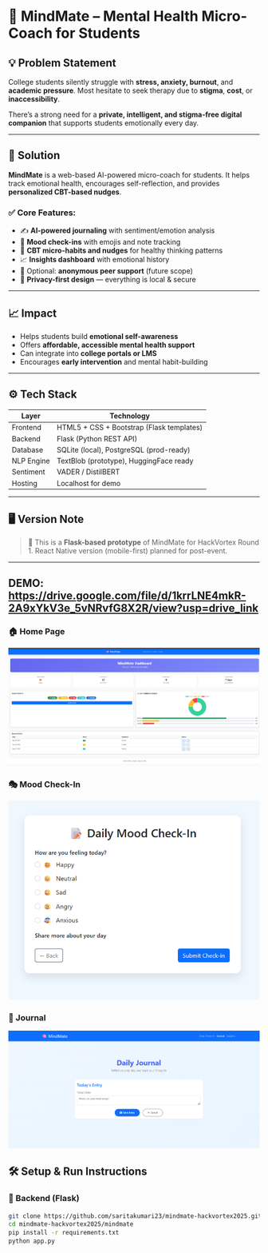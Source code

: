 # 🧠 MindMate – Mental Health Micro-Coach for Students

## 💡 Problem Statement

College students silently struggle with **stress, anxiety, burnout**, and **academic pressure**. Most hesitate to seek therapy due to **stigma**, **cost**, or **inaccessibility**.

There’s a strong need for a **private, intelligent, and stigma-free digital companion** that supports students emotionally every day.

---

## 🚀 Solution

**MindMate** is a web-based AI-powered micro-coach for students. It helps track emotional health, encourages self-reflection, and provides **personalized CBT-based nudges**.

### ✅ Core Features:
- ✍️ **AI-powered journaling** with sentiment/emotion analysis  
- 🌈 **Mood check-ins** with emojis and note tracking  
- 🧠 **CBT micro-habits and nudges** for healthy thinking patterns  
- 📈 **Insights dashboard** with emotional history  
- 🛟 Optional: **anonymous peer support** (future scope)  
- 🔐 **Privacy-first design** — everything is local & secure  

---

## 📈 Impact

- Helps students build **emotional self-awareness**
- Offers **affordable, accessible mental health support**
- Can integrate into **college portals or LMS**
- Encourages **early intervention** and mental habit-building

---

## ⚙️ Tech Stack

| Layer       | Technology                              |
|-------------|------------------------------------------|
| Frontend    | HTML5 + CSS + Bootstrap (Flask templates) |
| Backend     | Flask (Python REST API)                  |
| Database    | SQLite (local), PostgreSQL (prod-ready)  |
| NLP Engine  | TextBlob (prototype), HuggingFace ready  |
| Sentiment   | VADER / DistilBERT                       |
| Hosting     | Localhost for demo                       |

---

## 🖥️ Version Note

> 🧪 This is a **Flask-based prototype** of MindMate for HackVortex Round 1. React Native version (mobile-first) planned for post-event.

---

## DEMO:  https://drive.google.com/file/d/1krrLNE4mkR-2A9xYkV3e_5vNRvfG8X2R/view?usp=drive_link

### 🏠 Home Page  
![Home](Screenshots/Home.png)

### 🎭 Mood Check-In  
![Check-In](Screenshots/Mood-checkin.png)

### 📓 Journal  
![Journal](Screenshots/Journal.png)





## 🛠️ Setup & Run Instructions

### 🔧 Backend (Flask)

```bash
git clone https://github.com/saritakumari23/mindmate-hackvortex2025.git
cd mindmate-hackvortex2025/mindmate
pip install -r requirements.txt
python app.py
